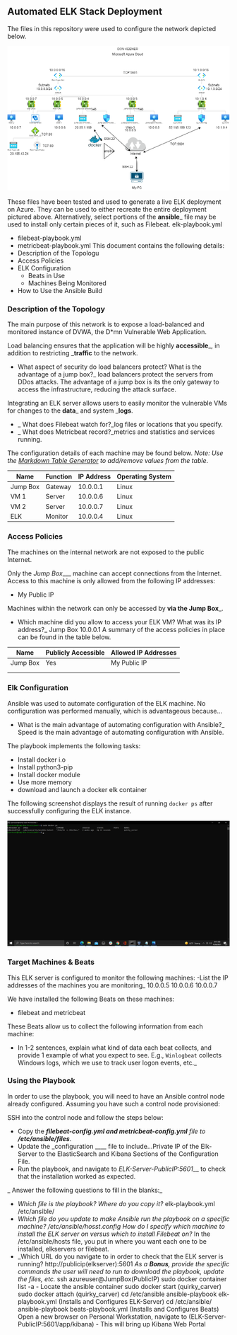 ## Automated ELK Stack Deployment

The files in this repository were used to configure the network depicted below.

![Network Diagram](Diagrams/Azure_Network_Diagram.png)

These files have been tested and used to generate a live ELK deployment on Azure. They can be used to either recreate the entire deployment pictured above. Alternatively, select portions of the __ansible___ file may be used to install only certain pieces of it, such as Filebeat.
elk-playbook.yml
  - filebeat-playbook.yml 
  - metricbeat-playbook.yml
This document contains the following details:
- Description of the Topologu
- Access Policies
- ELK Configuration
  - Beats in Use
  - Machines Being Monitored
- How to Use the Ansible Build


### Description of the Topology

The main purpose of this network is to expose a load-balanced and monitored instance of DVWA, the D*mn Vulnerable Web Application.

Load balancing ensures that the application will be highly __accessible___, in addition to restricting ___traffic__ to the network.
- What aspect of security do load balancers protect? What is the advantage of a jump box?_ load balancers protect the servers from DDos attacks. The advantage of a jump box is its the only gateway to access the infrastructure, reducing the attack surface. 

Integrating an ELK server allows users to easily monitor the vulnerable VMs for changes to the __data___ and system ___logs__.
- _ What does Filebeat watch for?_log files or locations that you specify.
- _ What does Metricbeat record?_metrics and statistics and services running.

The configuration details of each machine may be found below.
_Note: Use the [Markdown Table Generator](http://www.tablesgenerator.com/markdown_tables) to add/remove values from the table_.

| Name     | Function | IP Address | Operating System |
|----------|----------|------------|------------------|
| Jump Box | Gateway  | 10.0.0.1   | Linux            |
| VM 1     | Server   | 10.0.0.6   | Linux            |
| VM 2     | Server   | 10.0.0.7   | Linux 
| ELK      | Monitor  | 10.0.0.4   | Linux            |

### Access Policies

The machines on the internal network are not exposed to the public Internet. 

Only the _Jump Box____ machine can accept connections from the Internet. Access to this machine is only allowed from the following IP addresses:
- My Public IP

Machines within the network can only be accessed by __via the Jump Box___.
-  Which machine did you allow to access your ELK VM? What was its IP address?_
Jump Box 10.0.0.1
A summary of the access policies in place can be found in the table below.

| Name     | Publicly Accessible | Allowed IP Addresses |
|----------|---------------------|----------------------|
| Jump Box | Yes                 | My Public IP         |
|          |                     |                      |
|          |                     |                      |

### Elk Configuration

Ansible was used to automate configuration of the ELK machine. No configuration was performed manually, which is advantageous because...
- What is the main advantage of automating configuration with Ansible?_ Speed is the main advantage of automating configuration with Ansible.

The playbook implements the following tasks:
- Install docker i.o
- Install python3-pip
- Install docker module
- Use more memory
- download and launch a docker elk container


The following screenshot displays the result of running `docker ps` after successfully configuring the ELK instance.

![Images](Images/docker_ps_output.png)

### Target Machines & Beats
This ELK server is configured to monitor the following machines:
-List the IP addresses of the machines you are monitoring_ 10.0.0.5 10.0.0.6 10.0.0.7

We have installed the following Beats on these machines:
- filebeat and metricbeat

These Beats allow us to collect the following information from each machine:
- In 1-2 sentences, explain what kind of data each beat collects, and provide 1 example of what you expect to see. E.g., `Winlogbeat` collects Windows logs, which we use to track user logon events, etc._

### Using the Playbook
In order to use the playbook, you will need to have an Ansible control node already configured. Assuming you have such a control node provisioned: 

SSH into the control node and follow the steps below:
- Copy the ___filebeat-config.yml and metricbeat-config.yml__ file to __/etc/ansible/files___.
- Update the _configuration ____ file to include...Private IP of the Elk-Server to the ElasticSearch and Kibana Sections of the Configuration File.
- Run the playbook, and navigate to _ELK-Server-PublicIP:5601___ to check that the installation worked as expected.

_ Answer the following questions to fill in the blanks:_
- _Which file is the playbook? Where do you copy it?_ elk-playbook.yml /etc/ansible/
- _Which file do you update to make Ansible run the playbook on a specific machine? /etc/ansible/hosst.config How do I specify which machine to install the ELK server on versus which to install Filebeat on?_ In the /etc/ansible/hosts file, you put in where you want each one to be installed, elkservers or filebeat.
- _Which URL do you navigate to in order to check that the ELK server is running?
http://publicip(elkserver):5601
_As a **Bonus**, provide the specific commands the user will need to run to download the playbook, update the files, etc._
ssh azureuser@JumpBox(PublicIP)
sudo docker container list -a - Locate the ansible container
sudo docker start (quirky_carver)
sudo docker attach (quirky_carver)
cd /etc/ansible
ansible-playbook elk-playbook.yml (Installs and Configures ELK-Server)
cd /etc/ansible/
ansible-playbook beats-playbook.yml (Installs and Configures Beats)
Open a new browser on Personal Workstation, navigate to (ELK-Server-PublicIP:5601/app/kibana) - This will bring up Kibana Web Portal
